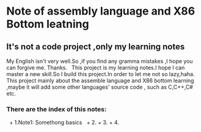 
# Note of assembly language and X86 Bottom leatning

## It's not a code project ,only my learning notes

My English isn't very well.So ,if you find any gramma mistakes ,I hope you can  forgive me. Thanks.
    This project is my learning notes.I hope I can master a new skill.So I build this project.In order to let me not so lazy,haha.
    This project mainly about the assemble language and X86 bottom learning ,maybe it will add some other languages' source code , such as C,C++,C# etc.
   ### There are the index of this notes:
    + 1.Note1: Somethong basics
    + 2.
    + 3.
    + 4.
